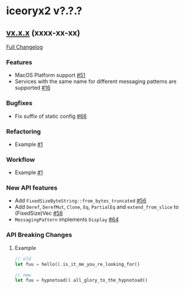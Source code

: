 # iceoryx2 v?.?.?

## [vx.x.x](https://github.com/eclipse-iceoryx/iceoryx2/tree/vx.x.x) (xxxx-xx-xx) <!--NOLINT remove this when tag is set-->

[Full Changelog](https://github.com/eclipse-iceoryx/iceoryx2/compare/vx.x.x...vx.x.x) <!--NOLINT remove this when tag is set-->

### Features

 * MacOS Platform support [#51](https://github.com/eclipse-iceoryx/iceoryx2/issues/51)
 * Services with the same name for different messaging patterns are supported [#16](https://github.com/eclipse-iceoryx/iceoryx2/issues/16)

### Bugfixes

 * Fix suffix of static config [#66](https://github.com/eclipse-iceoryx/iceoryx2/issues/66)

### Refactoring

 * Example [#1](https://github.com/eclipse-iceoryx/iceoryx2/issues/1)

### Workflow

 * Example [#1](https://github.com/eclipse-iceoryx/iceoryx2/issues/1)

### New API features

 * Add `FixedSizeByteString::from_bytes_truncated` [#56](https://github.com/eclipse-iceoryx/iceoryx2/issues/56)
 * Add `Deref`, `DerefMut`, `Clone`, `Eq`, `PartialEq` and `extend_from_slice` to (FixedSize)Vec [#58](https://github.com/eclipse-iceoryx/iceoryx2/issues/58)
 * `MessagingPattern` implements `Display` [#64](https://github.com/eclipse-iceoryx/iceoryx2/issues/64)

### API Breaking Changes

1. Example

    ```rust
    // old
    let fuu = hello().is_it_me_you_re_looking_for()

    // new
    let fuu = hypnotoad().all_glory_to_the_hypnotoad()
    ```
